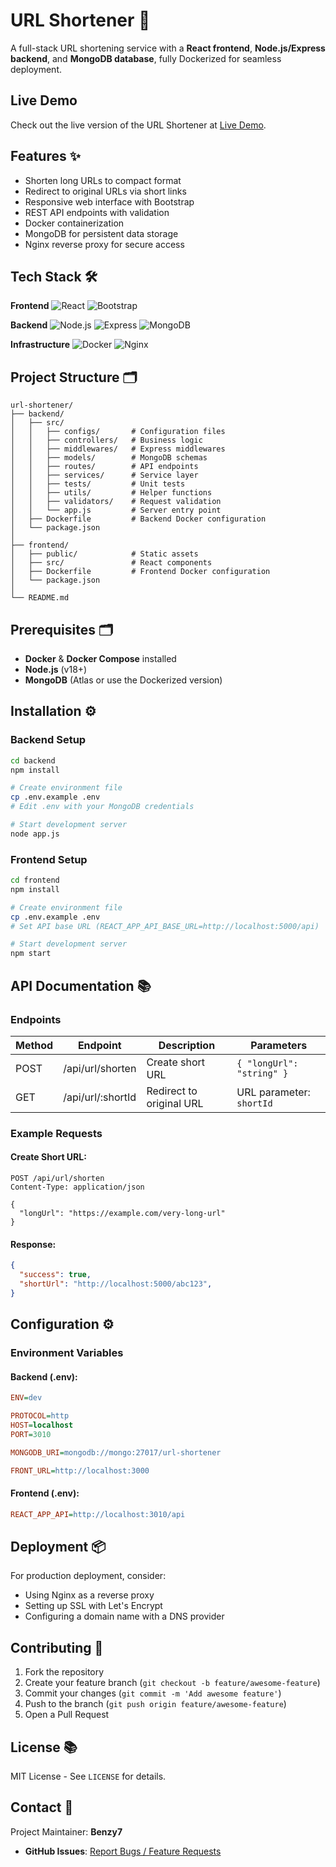 # URL Shortener 🔗

A full-stack URL shortening service with a **React frontend**, **Node.js/Express backend**, and **MongoDB database**, fully Dockerized for seamless deployment.

## Live Demo

Check out the live version of the URL Shortener at [Live Demo](https://short-url.benzy.cc).

## Features ✨
- Shorten long URLs to compact format
- Redirect to original URLs via short links
- Responsive web interface with Bootstrap
- REST API endpoints with validation
- Docker containerization
- MongoDB for persistent data storage
- Nginx reverse proxy for secure access

## Tech Stack 🛠️
**Frontend**
![React](https://img.shields.io/badge/React-18.2.0-61DAFB?logo=react)  ![Bootstrap](https://img.shields.io/badge/Bootstrap-5.3.3-7952B3?logo=bootstrap)

**Backend**
![Node.js](https://img.shields.io/badge/Node.js-22.12.0-339933?logo=node.js)  ![Express](https://img.shields.io/badge/Express-4.21.2-000000?logo=express)  ![MongoDB](https://img.shields.io/badge/MongoDB-8.9.6-47A248?logo=mongodb)

**Infrastructure**
![Docker](https://img.shields.io/badge/Docker-24.0.7-2496ED?logo=docker)  ![Nginx](https://img.shields.io/badge/NGINX-1.25.3-009639?logo=nginx)

## Project Structure 🗂️
```
url-shortener/
├── backend/
│   ├── src/
│   │   ├── configs/       # Configuration files
│   │   ├── controllers/   # Business logic
│   │   ├── middlewares/   # Express middlewares
│   │   ├── models/        # MongoDB schemas
│   │   ├── routes/        # API endpoints
│   │   ├── services/      # Service layer
│   │   ├── tests/         # Unit tests
│   │   ├── utils/         # Helper functions
│   │   ├── validators/    # Request validation
│   │   └── app.js         # Server entry point
│   ├── Dockerfile         # Backend Docker configuration
│   └── package.json
│
├── frontend/
│   ├── public/            # Static assets
│   ├── src/               # React components
│   ├── Dockerfile         # Frontend Docker configuration
│   └── package.json
│
└── README.md
```

## Prerequisites 🗂️
- **Docker** & **Docker Compose** installed
- **Node.js** (v18+)
- **MongoDB** (Atlas or use the Dockerized version)


## Installation ⚙️
### Backend Setup
```bash
cd backend
npm install

# Create environment file
cp .env.example .env
# Edit .env with your MongoDB credentials

# Start development server
node app.js
```

### Frontend Setup
```bash
cd frontend
npm install

# Create environment file
cp .env.example .env
# Set API base URL (REACT_APP_API_BASE_URL=http://localhost:5000/api)

# Start development server
npm start
```

## API Documentation 📚
### Endpoints
| Method | Endpoint    | Description               | Parameters |
|--------|-------------|---------------------------|------------|
| POST   | /api/url/shorten | Create short URL        | `{ "longUrl": "string" }` |
| GET    | /api/url/:shortId  | Redirect to original URL | URL parameter: `shortId` |

### Example Requests
#### Create Short URL:
```http
POST /api/url/shorten
Content-Type: application/json

{
  "longUrl": "https://example.com/very-long-url"
}
```
#### Response:
```json
{
  "success": true,
  "shortUrl": "http://localhost:5000/abc123",
}
```

## Configuration ⚙️
### Environment Variables
#### Backend (.env):
```ini
ENV=dev

PROTOCOL=http
HOST=localhost
PORT=3010

MONGODB_URI=mongodb://mongo:27017/url-shortener

FRONT_URL=http://localhost:3000
```
#### Frontend (.env):
```ini
REACT_APP_API=http://localhost:3010/api
```

## Deployment 📦
For production deployment, consider:
- Using Nginx as a reverse proxy
- Setting up SSL with Let's Encrypt
- Configuring a domain name with a DNS provider


## Contributing 🤝
1. Fork the repository
2. Create your feature branch (`git checkout -b feature/awesome-feature`)
3. Commit your changes (`git commit -m 'Add awesome feature'`)
4. Push to the branch (`git push origin feature/awesome-feature`)
5. Open a Pull Request

## License 📚
MIT License - See `LICENSE` for details.

## Contact 📧
Project Maintainer: **Benzy7**
- **GitHub Issues**: [Report Bugs / Feature Requests](https://github.com/Benzy7/url-shortener/issues)
